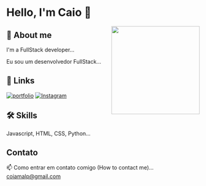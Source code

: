 # Hello, I'm Caio 👋

<p align="center">
    <!-- Substitua 'URL_DO_GIF' pela URL do seu GIF -->
    <img style="float: right; margin-left: 20px;" height="230" src="https://images.squarespace-cdn.com/content/v1/62a8153660de3f4c58730069/68decc30-1659-4b6d-8c3f-d7802e667644/high_tech_4x.gif" />
</p>

## 🚀 About me
I'm a FullStack developer...

Eu sou um desenvolvedor FullStack...

## 🔗 Links
[![portfolio](https://img.shields.io/badge/my_portfolio-000?style=for-the-badge&logo=ko-fi&logoColor=white)](https://github.com/Tyrob2)
[![Instagram](https://img.shields.io/badge/-Instagram-C13584?style=flat-square&labelColor=C13584&logo=instagram&logoColor=white&link=https://www.instagram.com/secco.andre/)](https://www.instagram.com/caio_butkousky/)

## 🛠 Skills
Javascript, HTML, CSS, Python...

## Contato
📫 Como entrar em contato comigo (How to contact me)... coiamalp@gmail.com
